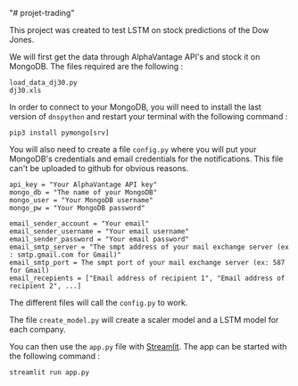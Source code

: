 "# projet-trading" 

This project was created to test LSTM on stock predictions of the Dow Jones.

We will first get the data through AlphaVantage API's and stock it on MongoDB. The files required are the following :

```
load_data_dj30.py
dj30.xls
```

In order to connect to your MongoDB, you will need to install the last version of ```dnspython``` and restart your terminal with the following command :

```
pip3 install pymongo[srv]
```

You will also need to create a file ```config.py``` where you will put your MongoDB's credentials and email credentials for the notifications. This file can't be uploaded to github for obvious reasons.

```
api_key = "Your AlphaVantage API key"
mongo_db = "The name of your MongoDB"
mongo_user = "Your MongoDB username"
mongo_pw = "Your MongoDB password"

email_sender_account = "Your email"
email_sender_username = "Your email username"
email_sender_password = "Your email password"
email_smtp_server = "The smpt address of your mail exchange server (ex : smtp.gmail.com for Gmail)"
email_smtp_port = The smpt port of your mail exchange server (ex: 587 for Gmail)
email_recepients = ["Email address of recipient 1", "Email address of recipient 2", ...]
```

The different files will call the ```config.py``` to work.

The file ```create_model.py``` will create a scaler model and a LSTM model for each company.

You can then use the ```app.py``` file with [Streamlit](https://www.streamlit.io/). The app can be started with the following command :

```
streamlit run app.py
```
